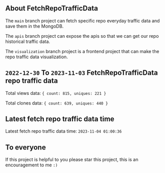 ## About FetchRepoTrafficData

The `main` branch project can fetch specific repo everyday traffic data and save them in the MongoDB.

The `apis` branch project can expose the apis so that we can get our repo historical traffic data.

The `visualization` branch project is a frontend project that can make the repo traffic data visualization.

## `2022-12-30` To `2023-11-03` FetchRepoTrafficData repo traffic data

Total views data: `{ count: 815, uniques: 221 }`

Total clones data: `{ count: 639, uniques: 440 }`

## Latest fetch repo traffic data time

Latest fetch repo traffic data time: `2023-11-04 01:00:36`

## To everyone

If this project is helpful to you please star this project, this is an encouragement to me `:)`



